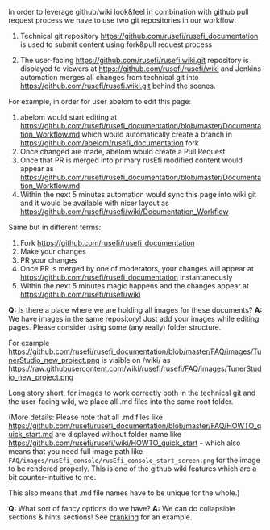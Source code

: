 In order to leverage github/wiki look&feel in combination with github pull request process we have to use two git repositories in our workflow:

1) Technical git repository https://github.com/rusefi/rusefi_documentation is used to submit content using fork&pull request process

2) The user-facing https://github.com/rusefi/rusefi.wiki.git repository is displayed to viewers at https://github.com/rusefi/rusefi/wiki and Jenkins automation merges all changes from technical git into https://github.com/rusefi/rusefi.wiki.git behind the scenes.


For example, in order for user abelom to edit this page:

1) abelom would start editing at https://github.com/rusefi/rusefi_documentation/blob/master/Documentation_Workflow.md which would automatically create a branch in https://github.com/abelom/rusefi_documentation fork
2) Once changed are made, abelom would create a Pull Request
3) Once that PR is merged into primary rusEfi modified content would appear as https://github.com/rusefi/rusefi_documentation/blob/master/Documentation_Workflow.md
4) Within the next 5 minutes automation would sync this page into wiki git and it would be available with nicer layout as https://github.com/rusefi/rusefi/wiki/Documentation_Workflow

Same but in different terms:

1) Fork https://github.com/rusefi/rusefi_documentation
2) Make your changes
3) PR your changes
4) Once PR is merged by one of moderators, your changes will appear at https://github.com/rusefi/rusefi_documentation instantaneously
5) Within the next 5 minutes magic happens and the changes appear at https://github.com/rusefi/rusefi/wiki

**Q:** Is there a place where we are holding all images for these documents?
**A:** We have images in the same repository! Just add your images while editing pages. Please consider using some (any really) folder structure.

For example https://github.com/rusefi/rusefi_documentation/blob/master/FAQ/images/TunerStudio_new_project.png is visible on /wiki/ as https://raw.githubusercontent.com/wiki/rusefi/rusefi/FAQ/images/TunerStudio_new_project.png

Long story short, for images to work correctly both in the technical git and the user-facing wiki, we place all .md files into the same root folder.

(More details: 
Please note that all .md files like https://github.com/rusefi/rusefi_documentation/blob/master/FAQ/HOWTO_quick_start.md are displayed without folder name like https://github.com/rusefi/rusefi/wiki/HOWTO_quick_start - which also means
that you need full image path like ``FAQ/images/rusEfi_console/rusEfi_console_start_screen.png`` for the image to be rendered properly. This is one of the github wiki features which are a bit counter-intuitive to me.

This also means that .md file names have to be unique for the whole.)

**Q:** What sort of fancy options do we have?
**A:** We can do collapsible sections & hints sections! See [cranking](Cranking) for an example.